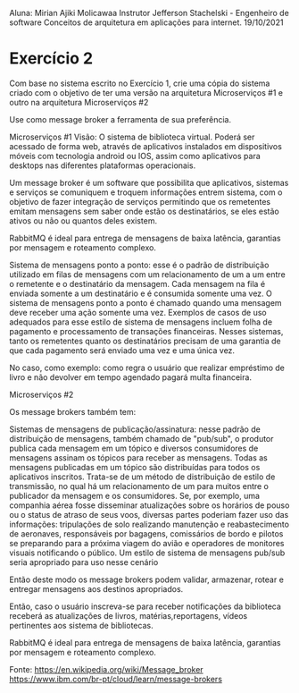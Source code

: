 Aluna: Mirian Ajiki Molicawaa
Instrutor Jefferson Stachelski - Engenheiro de software
Conceitos de arquitetura em aplicações para internet.
19/10/2021

# Exercício 2

Com base no sistema escrito no Exercício 1, crie uma cópia do sistema criado com o objetivo de ter uma versão na arquitetura Microserviços #1 e outro na arquitetura Microserviços #2

Use como message broker a ferramenta de sua preferência.

Microserviços #1
Visão:
O sistema de biblioteca virtual. Poderá ser acessado de forma web, através de aplicativos instalados em dispositivos móveis com tecnologia android ou IOS, assim como aplicativos para desktops nas diferentes plataformas operacionais.

Um message broker é um software que possibilita que aplicativos, sistemas e serviços se comuniquem e troquem informações entrem sistema, com o objetivo de fazer integração de serviços permitindo que os remetentes emitam mensagens sem saber onde estão os destinatários, se eles estão ativos ou não ou quantos deles existem.

RabbitMQ é ideal para entrega de mensagens de baixa latência, garantias por mensagem e roteamento complexo.

Sistema de mensagens ponto a ponto: esse é o padrão de distribuição utilizado em filas de mensagens com um relacionamento de um a um entre o remetente e o destinatário da mensagem. Cada mensagem na fila é enviada somente a um destinatário e é consumida somente uma vez. O sistema de mensagens ponto a ponto é chamado quando uma mensagem deve receber uma ação somente uma vez. Exemplos de casos de uso adequados para esse estilo de sistema de mensagens incluem folha de pagamento e processamento de transações financeiras. Nesses sistemas, tanto os remetentes quanto os destinatários precisam de uma garantia de que cada pagamento será enviado uma vez e uma única vez.

No caso, como exemplo: como regra o usuário que realizar empréstimo de livro e não devolver em tempo agendado pagará multa financeira.

Microserviços #2

Os message brokers também tem:

Sistemas de mensagens de publicação/assinatura: nesse padrão de distribuição de mensagens, também chamado de "pub/sub", o produtor publica cada mensagem em um tópico e diversos consumidores de mensagens assinam os tópicos para receber as mensagens. Todas as mensagens publicadas em um tópico são distribuídas para todos os aplicativos inscritos. Trata-se de um método de distribuição de estilo de transmissão, no qual há um relacionamento de um para muitos entre o publicador da mensagem e os consumidores. Se, por exemplo, uma companhia aérea fosse disseminar atualizações sobre os horários de pouso ou o status de atraso de seus voos, diversas partes poderiam fazer uso das informações: tripulações de solo realizando manutenção e reabastecimento de aeronaves, responsáveis por bagagens, comissários de bordo e pilotos se preparando para a próxima viagem do avião e operadores de monitores visuais notificando o público. Um estilo de sistema de mensagens pub/sub seria apropriado para uso nesse cenário

Então deste modo os message brokers podem validar, armazenar, rotear e entregar mensagens aos destinos apropriados.

Então, caso o usuário inscreva-se para receber notificações da biblioteca receberá as atualizações de livros, matérias,reportagens, vídeos pertinentes aos sistema de bibliotecas.

RabbitMQ é ideal para entrega de mensagens de baixa latência, garantias por mensagem e roteamento complexo.

Fonte:
https://en.wikipedia.org/wiki/Message_broker
https://www.ibm.com/br-pt/cloud/learn/message-brokers
